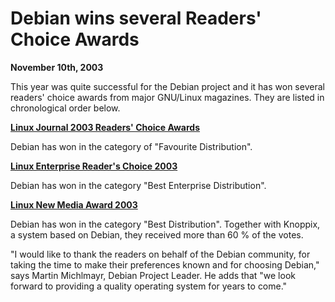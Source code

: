
Debian wins several Readers' Choice Awards
==========================================


**November 10th, 2003**


This year was quite successful for the Debian project and it
has won several readers' choice awards from major GNU/Linux magazines.
They are listed in chronological order below.


**[Linux Journal 2003 Readers' Choice Awards](http://pr.linuxjournal.com/article.php?sid=785)**


Debian has won in the category of "Favourite Distribution".


**[Linux Enterprise Reader's Choice 2003](http://www.linuxenterprise.de/itr/service/show.php3?id=104&nodeid=35)**


Debian has won in the category "Best Enterprise Distribution".


**[Linux New Media Award 2003](http://www.linux-magazin.de/Artikel/ausgabe/2003/12/award/award.html)**


Debian has won in the category "Best Distribution". Together with
 Knoppix, a system based on Debian, they received more than 60 %
 of the votes.


"I would like to thank the readers on behalf of the Debian community,
for taking the time to make their preferences known and for choosing
Debian," says Martin Michlmayr, Debian Project Leader. He adds that
"we look forward to providing a quality operating system for years to
come."



